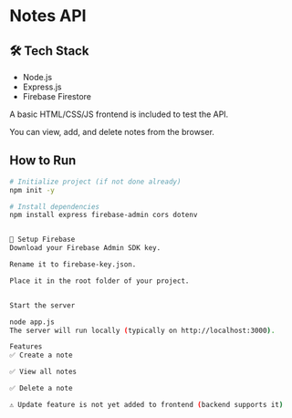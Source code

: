 # Notes API

## 🛠 Tech Stack
- Node.js
- Express.js
- Firebase Firestore

A basic HTML/CSS/JS frontend is included to test the API.

You can view, add, and delete notes from the browser.

## How to Run

```bash
# Initialize project (if not done already)
npm init -y

# Install dependencies
npm install express firebase-admin cors dotenv


🔑 Setup Firebase
Download your Firebase Admin SDK key.

Rename it to firebase-key.json.

Place it in the root folder of your project.


Start the server

node app.js
The server will run locally (typically on http://localhost:3000).

Features
✅ Create a note 

✅ View all notes

✅ Delete a note

⚠️ Update feature is not yet added to frontend (backend supports it)

